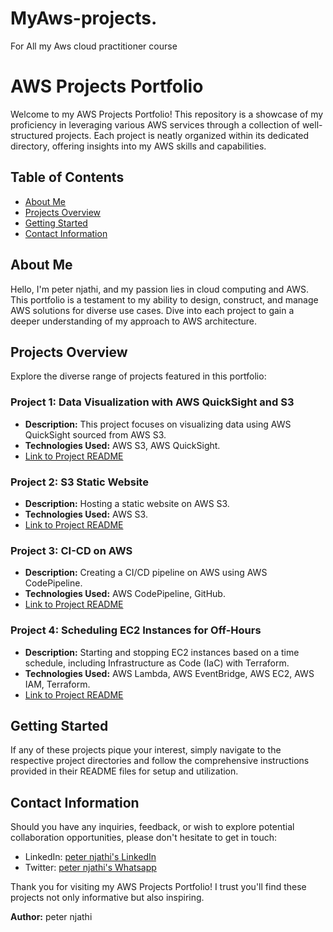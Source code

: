 # MyAws-projects.
For  All my Aws cloud practitioner course

# AWS Projects Portfolio

Welcome to my AWS Projects Portfolio! This repository is a showcase of my proficiency in leveraging various AWS services through a collection of well-structured projects. Each project is neatly organized within its dedicated directory, offering insights into my AWS skills and capabilities.

## Table of Contents

- [About Me](#about-me)
- [Projects Overview](#projects-overview)
- [Getting Started](#getting-started)
- [Contact Information](#contact-information)

## About Me

Hello, I'm peter njathi, and my passion lies in cloud computing and AWS. This portfolio is a testament to my ability to design, construct, and manage AWS solutions for diverse use cases. Dive into each project to gain a deeper understanding of my approach to AWS architecture.

## Projects Overview

Explore the diverse range of projects featured in this portfolio:

### Project 1: Data Visualization with AWS QuickSight and S3

- **Description:** This project focuses on visualizing data using AWS QuickSight sourced from AWS S3.
- **Technologies Used:** AWS S3, AWS QuickSight.
- [Link to Project README](./project1/README.md)

### Project 2: S3 Static Website

- **Description:** Hosting a static website on AWS S3.
- **Technologies Used:** AWS S3.
- [Link to Project README](./project2/README.md)

### Project 3: CI-CD on AWS

- **Description:** Creating a CI/CD pipeline on AWS using AWS CodePipeline.
- **Technologies Used:** AWS CodePipeline, GitHub.
- [Link to Project README](./project3/README.md)

### Project 4: Scheduling EC2 Instances for Off-Hours

- **Description:** Starting and stopping EC2 instances based on a time schedule, including Infrastructure as Code (IaC) with Terraform.
- **Technologies Used:** AWS Lambda, AWS EventBridge, AWS EC2, AWS IAM, Terraform.
- [Link to Project README](./project4/README.md)

## Getting Started

If any of these projects pique your interest, simply navigate to the respective project directories and follow the comprehensive instructions provided in their README files for setup and utilization.

## Contact Information

Should you have any inquiries, feedback, or wish to explore potential collaboration opportunities, please don't hesitate to get in touch:

- LinkedIn: [peter njathi's LinkedIn](www.linkedin.com/in/peter-njathi-99b5b2274)
- Twitter: [peter njathi's Whatsapp](https://wa.me/+254790305882)

Thank you for visiting my AWS Projects Portfolio! I trust you'll find these projects not only informative but also inspiring.

**Author:** peter njathi

